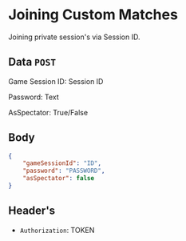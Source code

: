 # Joining Custom Matches
Joining private session's via Session ID.

## Data `POST`

Game Session ID: Session ID

Password: Text

AsSpectator: True/False 	

## Body
```json
{
	"gameSessionId": "ID",
	"password": "PASSWORD",
	"asSpectator": false
}
```

## Header's
- `Authorization`: TOKEN